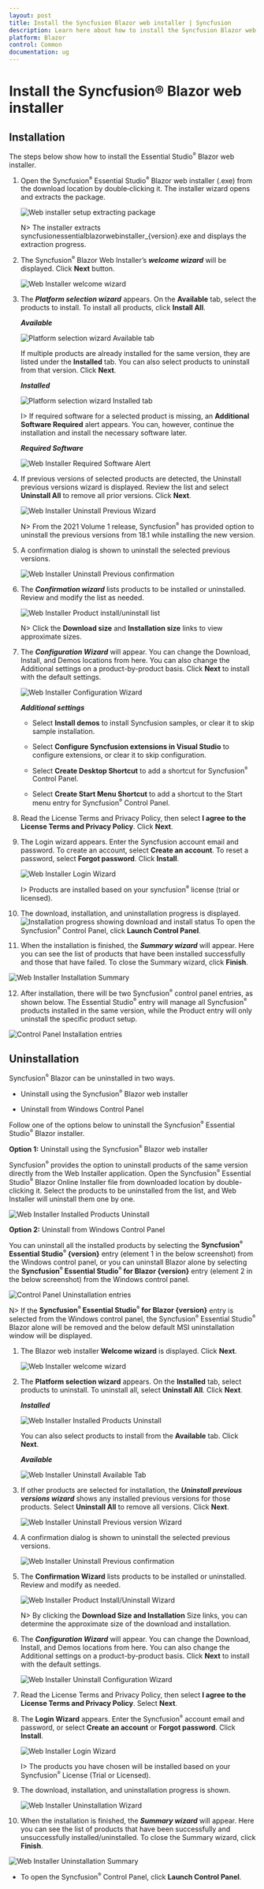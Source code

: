```yaml
---
layout: post
title: Install the Syncfusion Blazor web installer | Syncfusion
description: Learn here about how to install the Syncfusion Blazor web installer, configure products, and manage the uninstall options. Explore here to more details.
platform: Blazor
control: Common
documentation: ug
---
```


# Install the Syncfusion® Blazor web installer

## Installation

The steps below show how to install the Essential Studio<sup style="font-size:70%">&reg;</sup> Blazor web installer.

1. Open the Syncfusion<sup style="font-size:70%">&reg;</sup> Essential Studio<sup style="font-size:70%">&reg;</sup> Blazor web installer (.exe) from the download location by double‑clicking it. The installer wizard opens and extracts the package.

   ![Web installer setup extracting package](images/webinstaller-1.png)

   N> The installer extracts syncfusionessentialblazorwebinstaller_{version}.exe and displays the extraction progress.

2. The Syncfusion<sup style="font-size:70%">&reg;</sup> Blazor Web Installer’s ***welcome wizard*** will be displayed. Click **Next** button.

   ![Web Installer welcome wizard](images/webinstaller-2.png)

3. The ***Platform selection wizard*** appears. On the **Available** tab, select the products to install. To install all products, click **Install All**.

   ***Available***

   ![Platform selection wizard Available tab](images/webinstaller-3.png)

   If multiple products are already installed for the same version, they are listed under the **Installed** tab. You can also select products to uninstall from that version. Click **Next**.

   ***Installed***

   ![Platform selection wizard Installed tab](images/webinstaller-4.png)

   I> If required software for a selected product is missing, an **Additional Software Required** alert appears. You can, however, continue the installation and install the necessary software later.

   ***Required Software***

   ![Web Installer Required Software Alert](images/webinstaller-5.png)

4. If previous versions of selected products are detected, the Uninstall previous versions wizard is displayed. Review the list and select **Uninstall All** to remove all prior versions. Click **Next**.

   ![Web Installer Uninstall Previous Wizard](images/webinstaller-6.png)

   N> From the 2021 Volume 1 release, Syncfusion<sup style="font-size:70%">&reg;</sup> has provided option to uninstall the previous versions from 18.1 while installing the new version.

5. A confirmation dialog is shown to uninstall the selected previous versions.

   ![Web Installer Uninstall Previous confirmation](images/webinstaller-7.png)

6. The ***Confirmation wizard*** lists products to be installed or uninstalled. Review and modify the list as needed.

   ![Web Installer Product install/uninstall list](images/webinstaller-8.png)

   N> Click the **Download size** and **Installation size** links to view approximate sizes.

7. The ***Configuration Wizard*** will appear. You can change the Download, Install, and Demos locations from here. You can also change the Additional settings on a product-by-product basis. Click **Next** to install with the default settings.

   ![Web Installer Configuration Wizard](images/webinstaller-9.png)

   ***Additional settings***

   * Select **Install demos** to install Syncfusion samples, or clear it to skip sample installation.

   * Select **Configure Syncfusion extensions in Visual Studio** to configure extensions, or clear it to skip configuration.

   * Select **Create Desktop Shortcut** to add a shortcut for Syncfusion<sup style="font-size:70%">&reg;</sup> Control Panel.

   * Select **Create Start Menu Shortcut** to add a shortcut to the Start menu entry for Syncfusion<sup style="font-size:70%">&reg;</sup> Control Panel.

8. Read the License Terms and Privacy Policy, then select **I agree to the License Terms and Privacy Policy**. Click **Next**.

9. The Login wizard appears. Enter the Syncfusion account email and password. To create an account, select **Create an account**. To reset a password, select **Forgot password**. Click **Install**.

   ![Web Installer Login Wizard](images/webinstaller-10.png)

   I> Products are installed based on your syncfusion<sup style="font-size:70%">&reg;</sup> license (trial or licensed).

10. The download, installation, and uninstallation progress is displayed.
   ![Installation progress showing download and install status](images/webinstaller-11.png)
   To open the Syncfusion<sup style="font-size:70%">&reg;</sup> Control Panel, click **Launch Control Panel**.

11. When the installation is finished, the ***Summary wizard*** will appear. Here you can see the list of products that have been installed successfully and those that have failed. To close the Summary wizard, click **Finish**.

   ![Web Installer Installation Summary](images/webinstaller-12.png)

12. After installation, there will be two Syncfusion<sup style="font-size:70%">&reg;</sup> control panel entries, as shown below. The Essential Studio<sup style="font-size:70%">&reg;</sup> entry will manage all Syncfusion<sup style="font-size:70%">&reg;</sup> products installed in the same version, while the Product entry will only uninstall the specific product setup.

   ![Control Panel Installation entries](images/webinstaller-13.png)

## Uninstallation

Syncfusion<sup style="font-size:70%">&reg;</sup> Blazor can be uninstalled in two ways.

* Uninstall using the Syncfusion<sup style="font-size:70%">&reg;</sup> Blazor web installer

* Uninstall from Windows Control Panel

Follow one of the options below to uninstall the Syncfusion<sup style="font-size:70%">&reg;</sup> Essential Studio<sup style="font-size:70%">&reg;</sup> Blazor installer.

**Option 1:** Uninstall using the Syncfusion<sup style="font-size:70%">&reg;</sup> Blazor web installer

Syncfusion<sup style="font-size:70%">&reg;</sup> provides the option to uninstall products of the same version directly from the Web Installer application. Open the Syncfusion<sup style="font-size:70%">&reg;</sup> Essential Studio<sup style="font-size:70%">&reg;</sup> Blazor Online Installer file from downloaded location by double-clicking it. Select the products to be uninstalled from the list, and Web Installer will uninstall them one by one.

![Web Installer Installed Products Uninstall](images/webinstaller-uninstall-2.png)

**Option 2:** Uninstall from Windows Control Panel

You can uninstall all the installed products by selecting the **Syncfusion<sup style="font-size:70%">&reg;</sup> Essential Studio<sup style="font-size:70%">&reg;</sup> {version}** entry (element 1 in the below screenshot) from the Windows control panel, or you can uninstall Blazor alone by selecting the **Syncfusion<sup style="font-size:70%">&reg;</sup> Essential Studio<sup style="font-size:70%">&reg;</sup> for Blazor {version}** entry (element 2 in the below screenshot) from the Windows control panel.

![Control Panel Uninstallation entries](images/webinstaller-uninstall-1.png)

N> If the **Syncfusion<sup style="font-size:70%">&reg;</sup> Essential Studio<sup style="font-size:70%">&reg;</sup> for Blazor {version}** entry is selected from the Windows control panel, the Syncfusion<sup style="font-size:70%">&reg;</sup> Essential Studio<sup style="font-size:70%">&reg;</sup> Blazor alone will be removed and the below default MSI uninstallation window will be displayed.

1. The Blazor web installer **Welcome wizard** is displayed. Click **Next**.

   ![Web Installer welcome wizard](images/webinstaller-2.png)

2. The **Platform selection wizard** appears. On the **Installed** tab, select products to uninstall. To uninstall all, select **Uninstall All**. Click **Next**.

   ***Installed***

   ![Web Installer Installed Products Uninstall](images/webinstaller-uninstall-2.png)

   You can also select products to install from the **Available** tab. Click **Next**.

   ***Available***

   ![Web Installer Uninstall Available Tab](images/webinstaller-uninstall-3.png)

3. If other products are selected for installation, the ***Uninstall previous versions wizard*** shows any installed previous versions for those products. Select **Uninstall All** to remove all versions. Click **Next**.

   ![Web Installer Uninstall Previous version Wizard](images/webinstaller-uninstall-4.png)

4. A confirmation dialog is shown to uninstall the selected previous versions.

   ![Web Installer Uninstall Previous confirmation](images/webinstaller-7.png)

5. The **Confirmation Wizard** lists products to be installed or uninstalled. Review and modify as needed.

   ![Web Installer Product Install/Uninstall Wizard](images/webinstaller-uninstall-5.png)

   N> By clicking the **Download Size and Installation** Size links, you can determine the approximate size of the download and installation.

6. The ***Configuration Wizard*** will appear. You can change the Download, Install, and Demos locations from here. You can also change the Additional settings on a product-by-product basis. Click **Next** to install with the default settings.

   ![Web Installer Uninstall Configuration Wizard](images/webinstaller-uninstall-6.png)

7. Read the License Terms and Privacy Policy, then select **I agree to the License Terms and Privacy Policy**. Select **Next**.

8. The **Login Wizard** appears. Enter the Syncfusion<sup style="font-size:70%">&reg;</sup> account email and password, or select **Create an account** or **Forgot password**. Click **Install**.

   ![Web Installer Login Wizard](images/webinstaller-10.png)

   I> The products you have chosen will be installed based on your Syncfusion<sup style="font-size:70%">&reg;</sup> License (Trial or Licensed).

9. The download, installation, and uninstallation progress is shown.

   ![Web Installer Uninstallation Wizard](images/webinstaller-uninstall-7.png)

10. When the installation is finished, the ***Summary wizard*** will appear. Here you can see the list of products that have been successfully and unsuccessfully installed/uninstalled. To close the Summary wizard, click **Finish**.

   ![Web Installer Uninstallation Summary](images/webinstaller-uninstall-8.png)

* To open the Syncfusion<sup style="font-size:70%">&reg;</sup> Control Panel, click **Launch Control Panel**.
